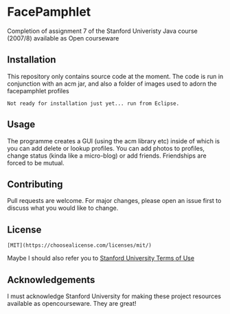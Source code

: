 
# FacePamphlet
Completion of assignment 7 of the Stanford Univeristy Java course (2007/8) available as Open courseware


## Installation

This repository only contains source code at the moment. The code is run in conjunction with an acm jar, and also a folder of images used to adorn the facepamphlet profiles 

```
Not ready for installation just yet... run from Eclipse. 
```

## Usage

The programme creates a GUI (using the acm library etc) inside of which is you can add delete or lookup profiles. You can add photos to profiles, change status (kinda like a micro-blog) or add friends. Friendships are forced to be mutual. 


## Contributing
Pull requests are welcome. For major changes, please open an issue first to discuss what you would like to change.



## License
```
[MIT](https://choosealicense.com/licenses/mit/)
```
Maybe I should also refer you to
[Stanford University Terms of Use](https://www.stanford.edu/site/terms/)


## Acknowledgements
I must acknowledge Stanford University for making these project resources available as opencourseware. They are great!
